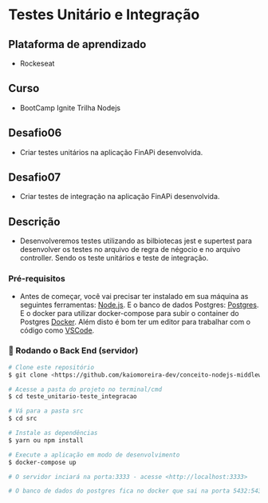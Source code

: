 # Testes Unitário e Integração

## Plataforma de aprendizado
* Rockeseat

## Curso
* BootCamp Ignite Trilha Nodejs

## Desafio06
* Criar testes unitários na aplicação FinAPi desenvolvida.

## Desafio07
* Criar testes de integração na aplicação FinAPi desenvolvida.

## Descrição
* Desenvolveremos testes utilizando as bilbiotecas jest e supertest para desenvolver os testes no arquivo de regra de négocio e no arquivo controller. Sendo os teste unitários e teste de integração.

### Pré-requisitos

* Antes de começar, você vai precisar ter instalado em sua máquina as seguintes ferramentas:
[Node.js](https://nodejs.org/en/). 
E o banco de dados Postgres:
[Postgres](https://www.postgresql.org/).
E o docker para utilizar docker-compose para subir o container do Postgres
[Docker](https://https://www.docker.com/).
Além disto é bom ter um editor para trabalhar com o código como [VSCode](https://code.visualstudio.com/).

### 🎲 Rodando o Back End (servidor)

```bash
# Clone este repositório
$ git clone <https://github.com/kaiomoreira-dev/conceito-nodejs-middlewares.git>

# Acesse a pasta do projeto no terminal/cmd
$ cd teste_unitario-teste_integracao

# Vá para a pasta src
$ cd src

# Instale as dependências
$ yarn ou npm install

# Execute a aplicação em modo de desenvolvimento
$ docker-compose up

# O servidor inciará na porta:3333 - acesse <http://localhost:3333>

# O banco de dados do postgres fica no docker que sai na porta 5432:5432

```





